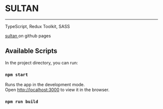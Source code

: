 # SULTAN

---

TypeScript, Redux Toolkit, SASS

[ sultan ](https://extroblade.github.io/sultan) on github pages

## Available Scripts


In the project directory, you can run:

### `npm start`

Runs the app in the development mode.\
Open [http://localhost:3000](http://localhost:3000) to view it in the browser.

### `npm run build`

